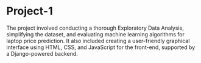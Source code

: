 # Project-1
The project involved conducting a thorough Exploratory Data Analysis, simplifying the dataset, and evaluating machine learning algorithms for laptop price prediction. It also included creating a user-friendly graphical interface using HTML, CSS, and JavaScript for the front-end, supported by a Django-powered backend.
